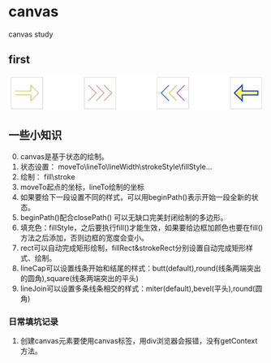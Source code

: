 # canvas
canvas study

## first
![Image text](img/canvasfirst.png)

## 一些小知识
0. canvas是基于状态的绘制。<br/>
1. 状态设置： moveTo\lineTo\lineWidth\strokeStyle\fillStyle\...<br/>
2. 绘制： fill\stroke<br/>
3. moveTo起点的坐标，lineTo绘制的坐标<br/>
4. 如果要给下一段设置不同的样式，可以用beginPath()表示开始一段全新的状态。<br/>
5. beginPath()配合closePath() 可以无缺口完美封闭绘制的多边形。<br/>
6. 填充色：fillStyle，之后要执行fill()才能生效，如果要给边框加颜色也要在fill()方法之后添加，否则边框的宽度会变小。<br/>
7. rect可以自动完成矩形绘制，fillRect&strokeRect分别设置自动完成矩形样式、绘制。<br/>
8. lineCap可以设置线条开始和结尾的样式：butt(default),round(线条两端突出的圆角),square(线条两端突出的平头)
9. lineJoin可以设置多条线条相交的样式：miter(default),bevel(平头),round(圆角)

### 日常填坑记录
1. 创建canvas元素要使用canvas标签，用div浏览器会报错，没有getContext方法。<br/>
